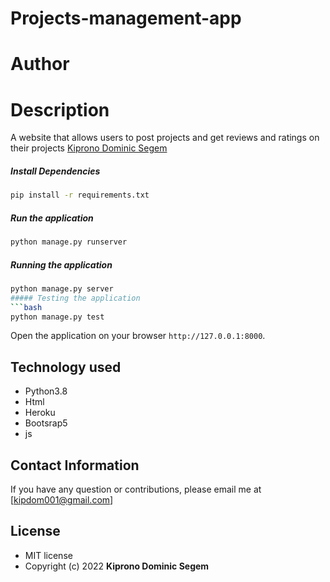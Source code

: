 # Projects-management-app
# Author


# Description
A website that allows users to post projects and get reviews and ratings on their projects
[Kiprono Dominic Segem](https://github.com/segem001) 
##### Install Dependencies  
 ```bash 
 pip install -r requirements.txt 
```  
##### Run the application  
 ```bash 
 python manage.py runserver 
``` 
##### Running the application  
 ```bash 
 python manage.py server 
##### Testing the application  
 ```bash 
 python manage.py test 
```
Open the application on your browser `http://127.0.0.1:8000`.  
  
  
## Technology used  
  
* Python3.8
* Html
* Heroku
* Bootsrap5
* js

## Contact Information   
If you have any question or contributions, please email me at [kipdom001@gmail.com]  
  
## License 
* MIT license
* Copyright (c) 2022 **Kiprono Dominic Segem**
